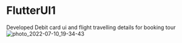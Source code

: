 # FlutterUI1
Developed Debit card ui and flight travelling details for booking tour
![photo_2022-07-10_19-34-43](https://user-images.githubusercontent.com/67411950/178148346-8624ceb5-f217-4fc3-83e6-434733911e71.jpg)
